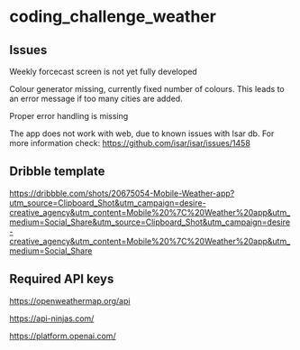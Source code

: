 # coding_challenge_weather

## Issues

Weekly forcecast screen is not yet fully developed

Colour generator missing, currently fixed number of colours. This leads to an error message if too many cities are added.

Proper error handling is missing

The app does not work with web, due to known issues with Isar db. For more information check: <https://github.com/isar/isar/issues/1458>

## Dribble template

<https://dribbble.com/shots/20675054-Mobile-Weather-app?utm_source=Clipboard_Shot&utm_campaign=desire-creative_agency&utm_content=Mobile%20%7C%20Weather%20app&utm_medium=Social_Share&utm_source=Clipboard_Shot&utm_campaign=desire-creative_agency&utm_content=Mobile%20%7C%20Weather%20app&utm_medium=Social_Share>

## Required API keys

<https://openweathermap.org/api>

<https://api-ninjas.com/>

<https://platform.openai.com/>
